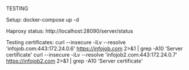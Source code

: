 TESTING

Setup:
docker-compose up -d

Haproxy status:
http://localhost:28090/server/status

Testing certificates:
curl --insecure -iLv --resolve 'infojob.com:443:172.24.0.6' https://infojob.com 2>&1 | grep -A10 'Server certificate'
curl --insecure -iLv --resolve 'infojob2.com:443:172.24.0.7' https://infojob2.com 2>&1 | grep -A10 'Server certificate'



